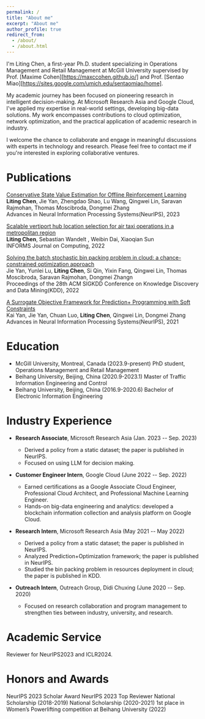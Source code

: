 ```yaml
---
permalink: /
title: "About me"
excerpt: "About me"
author_profile: true
redirect_from: 
  - /about/
  - /about.html
---
```


I'm Liting Chen, a first-year Ph.D. student specializing in Operations Management and Retail Management at McGill University supervised by Prof. [Maxime Cohen][https://maxccohen.github.io/] and Prof. [Sentao Miao][https://sites.google.com/umich.edu/sentaomiao/home].

My academic journey has been focused on pioneering research in intelligent decision-making. At Microsoft Research Asia and Google Cloud, I've applied my expertise in real-world settings, developing big-data solutions. My work encompasses contributions to cloud optimization, network optimization, and the practical application of academic research in industry.

I welcome the chance to collaborate and engage in meaningful discussions with experts in technology and research. Please feel free to contact me if you're interested in exploring collaborative ventures.


Publications
======
[Conservative State Value Estimation for Offline Reinforcement Learning](https://arxiv.org/abs/2302.06884)<br>
**Liting Chen**, Jie Yan, Zhengdao Shao, Lu Wang, Qingwei Lin, Saravan Rajmohan, Thomas Moscibroda, Dongmei Zhang<br>
Advances in Neural Information Processing Systems(NeurIPS), 2023


[Scalable vertiport hub location selection for air taxi operations in a metropolitan region](https://pubsonline.informs.org/doi/abs/10.1287/ijoc.2021.1109)<br>
**Liting Chen**, Sebastian Wandelt , Weibin Dai, Xiaoqian Sun<br>
INFORMS Journal on Computing, 2022

[Solving the batch stochastic bin packing problem in cloud: a chance-constrained optimization approach](https://dl.acm.org/doi/abs/10.1145/3534678.3539334)<br>
Jie Yan, Yunlei Lu, **Liting Chen**, Si Qin, Yixin Fang, Qingwei Lin, Thomas Moscibroda, Saravan Rajmohan, Dongmei Zhangn<br>
Proceedings of the 28th ACM SIGKDD Conference on Knowledge Discovery and Data Mining(KDD), 2022


[A Surrogate Objective Framework for Prediction+ Programming with Soft Constraints](https://proceedings.neurips.cc/paper/2021/hash/b427426b8acd2c2e53827970f2c2f526-Abstract.html)<br>
Kai Yan, Jie Yan, Chuan Luo, **Liting Chen**, Qingwei Lin, Dongmei Zhang<br>
Advances in Neural Information Processing Systems(NeurIPS), 2021

Education
======
* McGill University, Montreal, Canada (2023.9-present)
  PhD student, Operations Management and Retail Management
* Beihang University, Beijing, China (2020.9-2023.1)
  Master of Traffic Information Engineering and Control 
* Beihang University, Beijing, China (2016.9-2020.6)
  Bachelor of Electronic Information Engineering

Industry Experience
======
* **Research Associate**, Microsoft Research Asia (Jan. 2023 -- Sep. 2023)
  * Derived a policy from a static dataset; the paper is published in NeurIPS.
  * Focused on using LLM for decision making.

* **Customer Engineer Intern**, Google Cloud (June 2022 -- Sep. 2022)
  * Earned certifications as a Google Associate Cloud Engineer, Professional Cloud Architect, and Professional Machine Learning Engineer.
  * Hands-on big-data engineering and analytics: developed a blockchain information collection and analysis platform on Google Cloud.

* **Research Intern**, Microsoft Research Asia (May 2021 -- May 2022)
  * Derived a policy from a static dataset; the paper is published in NeurIPS.
  * Analyzed Prediction+Optimization framework; the paper is published in NeurIPS.
  * Studied the bin packing problem in resources deployment in cloud; the paper is published in KDD.

* **Outreach Intern**, Outreach Group, Didi Chuxing (June 2020 -- Sep. 2020)
  * Focused on research collaboration and program management to strengthen ties between industry, university, and research.




Academic Service
======
Reviewer for NeurIPS2023 and ICLR2024. 

Honors and Awards
======
NeurIPS 2023 Scholar Award 
NeurIPS 2023 Top Reviewer
National Scholarship (2018-2019)
National Scholarship (2020-2021)
1st place in Women’s Powerlifting competition at Beihang University (2022)


